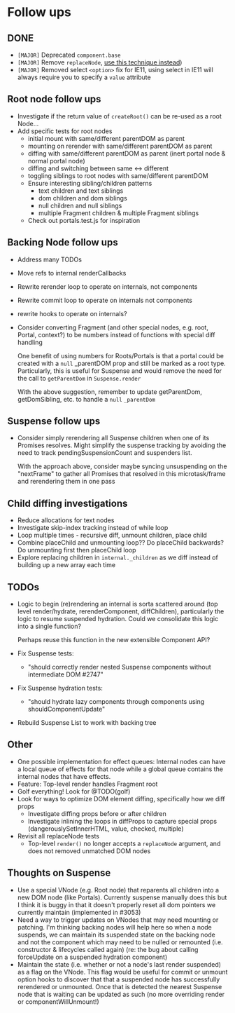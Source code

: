 # Follow ups

## DONE

- `[MAJOR]` Deprecated `component.base`
- `[MAJOR]` Remove `replaceNode`, [use this technique instead](https://gist.github.com/developit/f321a9ef092ad39f54f8d7c8f99eb29a))
- `[MAJOR]` Removed select `<option>` fix for IE11, using select in IE11 will always require you to specify a `value` attribute

## Root node follow ups

- Investigate if the return value of `createRoot()` can be re-used as a root Node...
- Add specific tests for root nodes
  - initial mount with same/different parentDOM as parent
  - mounting on rerender with same/different parentDOM as parent
  - diffing with same/different parentDOM as parent (inert portal node & normal portal node)
  - diffing and switching between same <-> different
  - toggling siblings to root nodes with same/different parentDOM
  - Ensure interesting sibling/children patterns
    - text children and text siblings
    - dom children and dom siblings
    - null children and null siblings
    - multiple Fragment children & multiple Fragment siblings
  - Check out portals.test.js for inspiration

## Backing Node follow ups

- Address many TODOs
- Move refs to internal renderCallbacks
- Rewrite rerender loop to operate on internals, not components
- Rewrite commit loop to operate on internals not components
- rewrite hooks to operate on internals?
- Consider converting Fragment (and other special nodes, e.g. root, Portal,
  context?) to be numbers instead of functions with special diff handling

  One benefit of using numbers for Roots/Portals is that a portal could be
  created with a `null` \_parentDOM prop and still be marked as a root type.
  Particularly, this is useful for Suspense and would remove the need for the
  call to `getParentDom` in `Suspense.render`

  With the above suggestion, remember to update getParentDom, getDomSibling,
  etc. to handle a `null` `_parentDom`

## Suspense follow ups

- Consider simply rerendering all Suspense children when one of its Promises
  resolves. Might simplify the suspense tracking by avoiding the need to track
  pendingSuspensionCount and suspenders list.

  With the approach above, consider maybe syncing unsuspending on the
  "nextFrame" to gather all Promises that resolved in this microtask/frame and
  rerendering them in one pass

## Child diffing investigations

- Reduce allocations for text nodes
- Investigate skip-index tracking instead of while loop
- Loop multiple times - recursive diff, unmount children, place child
- Combine placeChild and unmounting loop?? Do placeChild backwards? Do
  unmounting first then placeChild loop
- Explore replacing children in `internal._children` as we diff instead of
  building up a new array each time

## TODOs

- Logic to begin (re)rendering an internal is sorta scattered around (top level
  render/hydrate, rerenderComponent, diffChildren), particularly the logic to
  resume suspended hydration. Could we consolidate this logic into a single
  function?

  Perhaps reuse this function in the new extensible Component API?

- Fix Suspense tests:
  - "should correctly render nested Suspense components without intermediate DOM #2747"
- Fix Suspense hydration tests:
  - "should hydrate lazy components through components using shouldComponentUpdate"
- Rebuild Suspense List to work with backing tree

## Other

- One possible implementation for effect queues: Internal nodes can have a local
  queue of effects for that node while a global queue contains the internal
  nodes that have effects.
- Feature: Top-level render handles Fragment root
- Golf everything! Look for @TODO(golf)
- Look for ways to optimize DOM element diffing, specifically how we diff props
  - Investigate diffing props before or after children
  - Investigate inlining the loops in diffProps to capture special props
    (dangerouslySetInnerHTML, value, checked, multiple)
- Revisit all replaceNode tests
  - Top-level `render()` no longer accepts a `replaceNode` argument, and does not removed unmatched DOM nodes

## Thoughts on Suspense

- Use a special VNode (e.g. Root node) that reparents all children into a new
  DOM node (like Portals). Currently suspense manually does this but I think it
  is buggy in that it doesn't properly reset all dom pointers we currently
  maintain (implemented in #3053)
- Need a way to trigger updates on VNodes that may need mounting or patching.
  I'm thinking backing nodes will help here so when a node suspends, we can
  maintain its suspended state on the backing node and not the component which
  may need to be nulled or remounted (i.e. constructor & lifecycles called
  again) (re: the bug about calling forceUpdate on a suspended hydration
  component)
- Maintain the state (i.e. whether or not a node's last render suspended) as a
  flag on the VNode. This flag would be useful for commit or unmount option
  hooks to discover that that a suspended node has successfully rerendered or
  unmounted. Once that is detected the nearest Suspense node that is waiting can
  be updated as such (no more overriding render or componentWillUnmount!)
